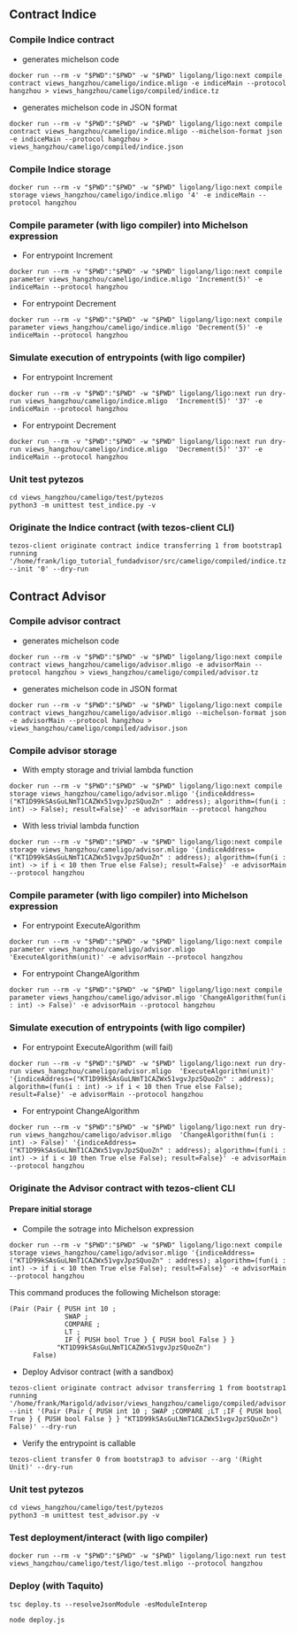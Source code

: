 ## Contract Indice

### Compile Indice contract 
- generates michelson code 
```
docker run --rm -v "$PWD":"$PWD" -w "$PWD" ligolang/ligo:next compile contract views_hangzhou/cameligo/indice.mligo -e indiceMain --protocol hangzhou > views_hangzhou/cameligo/compiled/indice.tz
```
- generates michelson code in JSON format
```
docker run --rm -v "$PWD":"$PWD" -w "$PWD" ligolang/ligo:next compile contract views_hangzhou/cameligo/indice.mligo --michelson-format json -e indiceMain --protocol hangzhou > views_hangzhou/cameligo/compiled/indice.json
```

### Compile Indice storage
```
docker run --rm -v "$PWD":"$PWD" -w "$PWD" ligolang/ligo:next compile storage views_hangzhou/cameligo/indice.mligo '4' -e indiceMain --protocol hangzhou
```

### Compile parameter (with ligo compiler) into Michelson expression

- For entrypoint Increment
```
docker run --rm -v "$PWD":"$PWD" -w "$PWD" ligolang/ligo:next compile parameter views_hangzhou/cameligo/indice.mligo 'Increment(5)' -e indiceMain --protocol hangzhou
```
- For entrypoint Decrement
```
docker run --rm -v "$PWD":"$PWD" -w "$PWD" ligolang/ligo:next compile parameter views_hangzhou/cameligo/indice.mligo 'Decrement(5)' -e indiceMain --protocol hangzhou
```


### Simulate execution of entrypoints (with ligo compiler)

- For entrypoint Increment
```
docker run --rm -v "$PWD":"$PWD" -w "$PWD" ligolang/ligo:next run dry-run views_hangzhou/cameligo/indice.mligo  'Increment(5)' '37' -e indiceMain --protocol hangzhou
```

- For entrypoint Decrement
```
docker run --rm -v "$PWD":"$PWD" -w "$PWD" ligolang/ligo:next run dry-run views_hangzhou/cameligo/indice.mligo  'Decrement(5)' '37' -e indiceMain --protocol hangzhou
```

### Unit test pytezos
```
cd views_hangzhou/cameligo/test/pytezos
python3 -m unittest test_indice.py -v
```

### Originate the Indice contract (with tezos-client CLI)
```
tezos-client originate contract indice transferring 1 from bootstrap1 running '/home/frank/ligo_tutorial_fundadvisor/src/cameligo/compiled/indice.tz' --init '0' --dry-run
```



## Contract Advisor

### Compile advisor contract 
- generates michelson code
```
docker run --rm -v "$PWD":"$PWD" -w "$PWD" ligolang/ligo:next compile contract views_hangzhou/cameligo/advisor.mligo -e advisorMain --protocol hangzhou > views_hangzhou/cameligo/compiled/advisor.tz
```

- generates michelson code in JSON format
```
docker run --rm -v "$PWD":"$PWD" -w "$PWD" ligolang/ligo:next compile contract views_hangzhou/cameligo/advisor.mligo --michelson-format json -e advisorMain --protocol hangzhou > views_hangzhou/cameligo/compiled/advisor.json
```

### Compile advisor storage

- With empty storage and trivial lambda function
```
docker run --rm -v "$PWD":"$PWD" -w "$PWD" ligolang/ligo:next compile storage views_hangzhou/cameligo/advisor.mligo '{indiceAddress=("KT1D99kSAsGuLNmT1CAZWx51vgvJpzSQuoZn" : address); algorithm=(fun(i : int) -> False); result=False}' -e advisorMain --protocol hangzhou
```

- With less trivial lambda function
```
docker run --rm -v "$PWD":"$PWD" -w "$PWD" ligolang/ligo:next compile storage views_hangzhou/cameligo/advisor.mligo '{indiceAddress=("KT1D99kSAsGuLNmT1CAZWx51vgvJpzSQuoZn" : address); algorithm=(fun(i : int) -> if i < 10 then True else False); result=False}' -e advisorMain --protocol hangzhou
```

### Compile parameter (with ligo compiler) into Michelson expression

- For entrypoint ExecuteAlgorithm
```
docker run --rm -v "$PWD":"$PWD" -w "$PWD" ligolang/ligo:next compile parameter views_hangzhou/cameligo/advisor.mligo 'ExecuteAlgorithm(unit)' -e advisorMain --protocol hangzhou
```

- For entrypoint ChangeAlgorithm
```
docker run --rm -v "$PWD":"$PWD" -w "$PWD" ligolang/ligo:next compile parameter views_hangzhou/cameligo/advisor.mligo 'ChangeAlgorithm(fun(i : int) -> False)' -e advisorMain --protocol hangzhou
```


### Simulate execution of entrypoints (with ligo compiler)

- For entrypoint ExecuteAlgorithm (will fail)
```
docker run --rm -v "$PWD":"$PWD" -w "$PWD" ligolang/ligo:next run dry-run views_hangzhou/cameligo/advisor.mligo  'ExecuteAlgorithm(unit)' '{indiceAddress=("KT1D99kSAsGuLNmT1CAZWx51vgvJpzSQuoZn" : address); algorithm=(fun(i : int) -> if i < 10 then True else False); result=False}' -e advisorMain --protocol hangzhou
```

- For entrypoint ChangeAlgorithm
```
docker run --rm -v "$PWD":"$PWD" -w "$PWD" ligolang/ligo:next run dry-run views_hangzhou/cameligo/advisor.mligo  'ChangeAlgorithm(fun(i : int) -> False)' '{indiceAddress=("KT1D99kSAsGuLNmT1CAZWx51vgvJpzSQuoZn" : address); algorithm=(fun(i : int) -> if i < 10 then True else False); result=False}' -e advisorMain --protocol hangzhou
```



### Originate the Advisor contract with tezos-client CLI

#### Prepare initial storage 

- Compile the sotrage into Michelson expression
```
docker run --rm -v "$PWD":"$PWD" -w "$PWD" ligolang/ligo:next compile storage views_hangzhou/cameligo/advisor.mligo '{indiceAddress=("KT1D99kSAsGuLNmT1CAZWx51vgvJpzSQuoZn" : address); algorithm=(fun(i : int) -> if i < 10 then True else False); result=False}' -e advisorMain --protocol hangzhou
```

This command produces the following Michelson storage:
```
(Pair (Pair { PUSH int 10 ;
              SWAP ;
              COMPARE ;
              LT ;
              IF { PUSH bool True } { PUSH bool False } }
            "KT1D99kSAsGuLNmT1CAZWx51vgvJpzSQuoZn")
      False)
```

- Deploy Advisor contract (with a sandbox)

```
tezos-client originate contract advisor transferring 1 from bootstrap1  running '/home/frank/Marigold/advisor/views_hangzhou/cameligo/compiled/advisor.tz' --init '(Pair (Pair { PUSH int 10 ; SWAP ;COMPARE ;LT ;IF { PUSH bool True } { PUSH bool False } } "KT1D99kSAsGuLNmT1CAZWx51vgvJpzSQuoZn") False)' --dry-run
```

- Verify the entrypoint is callable
```
tezos-client transfer 0 from bootstrap3 to advisor --arg '(Right Unit)' --dry-run
```

### Unit test pytezos
```
cd views_hangzhou/cameligo/test/pytezos
python3 -m unittest test_advisor.py -v
```

### Test deployment/interact (with ligo compiler)
```
docker run --rm -v "$PWD":"$PWD" -w "$PWD" ligolang/ligo:next run test views_hangzhou/cameligo/test/ligo/test.mligo --protocol hangzhou
```

### Deploy (with Taquito)
```
tsc deploy.ts --resolveJsonModule -esModuleInterop
```
```
node deploy.js
```